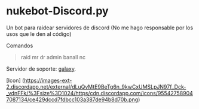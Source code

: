 # nukebot-Discord.py
Un bot para raidear servidores de discord
(No me hago responsable por los usos que le den al código)

Comandos

>raid
>mr
>dr
>admin
>banall
>nc

Servidor de soporte: [galaxy](https://discord.gg/dVcqhbB75d).

[Icon]
(https://images-ext-2.discordapp.net/external/dLuQvMtE9BeTg6n_9kwCxUMSLpJN97f_Dck-_vdnFFk/%3Fsize%3D1024/https/cdn.discordapp.com/icons/955427589047087134/ce429dccd7fdbcc103a387de94b8d70b.png)
